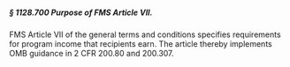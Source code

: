 ##### § 1128.700 Purpose of FMS Article VII. #####

FMS Article VII of the general terms and conditions specifies requirements for program income that recipients earn. The article thereby implements OMB guidance in 2 CFR 200.80 and 200.307.